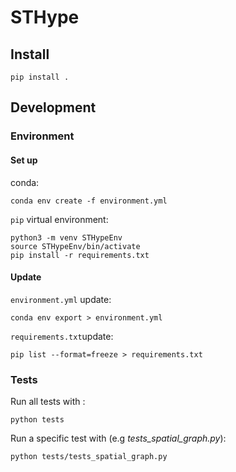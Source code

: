 # STHype

## Install

```
pip install .
```

## Development

### Environment

#### Set up

conda:

```
conda env create -f environment.yml
```

`pip` virtual environment:

```
python3 -m venv STHypeEnv
source STHypeEnv/bin/activate
pip install -r requirements.txt
```

#### Update

`environment.yml` update:

```
conda env export > environment.yml
```

`requirements.txt`update:

```
pip list --format=freeze > requirements.txt
```

### Tests

Run all tests with :

```
python tests
```

Run a specific test with (e.g _tests_spatial_graph.py_):

```
python tests/tests_spatial_graph.py
```

